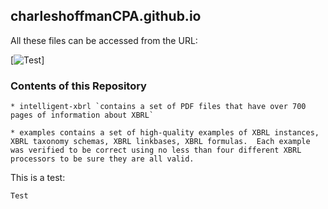 ## charleshoffmanCPA.github.io

All these files can be accessed from the URL:

[![Test](https://charleshoffmancpa.github.io/intelligent-xbrl/)]

### Contents of this Repository

    * intelligent-xbrl `contains a set of PDF files that have over 700 pages of information about XBRL`

    * examples contains a set of high-quality examples of XBRL instances, XBRL taxonomy schemas, XBRL linkbases, XBRL formulas.  Each example was verified to be correct using no less than four different XBRL processors to be sure they are all valid.

This is a test:

    Test
    

